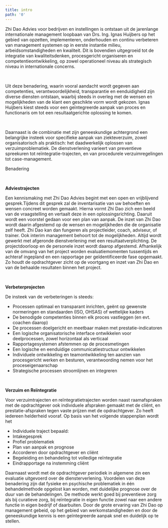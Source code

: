 ```yaml
---
title: intro
path: '0'
---
```


Zhi Dao Advies voor bedrijven en instellingen is ontstaan uit de jarenlange internationale management loopbaan van Drs. Ing. Ignas Huijbers op het gebied van opzetten, implementeren, onderhouden en continu verbeteren van management systemen op in eerste instantie milieu, arbeidsomstandigheden en kwaliteit. Dit is bovendien uitgegroeid tot de integratie van kwaliteitsdenken, procesgericht organiseren en competentieontwikkeling, op zowel operationeel niveau als strategisch niveau in internationale concerns.

&nbsp;

Uit deze benadering, waarin vooral aandacht wordt gegeven aan competenties, verantwoordelijkheid, transparantie en eenduidigheid zijn diverse diensten ontstaan, waarbij steeds in overleg met de wensen en mogelijkheden van de klant een geschikte vorm wordt gekozen. Ignas Huijbers kiest steeds voor een geïntegreerde aanpak van proces en functionaris om tot een resultaatgerichte oplossing te komen.

&nbsp;

Daarnaast is de combinatie met zijn geneeskundige achtergrond een belangrijke insteek voor specifieke aanpak van ziekteverzuim, zowel organisatorisch als praktisch: het daadwerkelijk oplossen van verzuimproblematiek. De dienstverlening varieert van preventieve spreekuren tot reïntegratie-trajecten, en van procedurele verzuimregelingen tot case-management.

Benadering

&nbsp;

**Adviestrajecten**

Een kennismaking met Zhi Dao Advies begint met een open en vrijblijvend gesprek.Tijdens dit gesprek zal de inventarisatie van uw behoeften en wensen concreet worden gemaakt. Hierna vormt Zhi Dao zich een beeld van de vraagstelling en vertaalt deze in een oplossingsrichting. Daaruit wordt een voorstel gedaan voor een plan van aanpak. De inzet van Zhi Dao wordt daarin afgestemd op de wensen en mogelijkheden die de organisatie zelf heeft. Zhi Dao kan dan fungeren als projectleider, coach, adviseur, of trainer. Ook interim management behoort tot de mogelijkheden. Altijd wordt gewerkt met afgeronde dienstverlening met een resultaatverplichting. De projectdoorloop en de personele inzet wordt daarop afgestemd.
Afhankelijk van de omvang van het project worden evaluatiemomenten tussentijds en achteraf ingepland en een rapportage per geïdentificeerde fase opgemaakt. Zo houdt de opdrachtgever zicht op de voortgang en inzet van Zhi Dao en van de behaalde resultaten binnen het project.

&nbsp;

**Verbeterprojecten**

De insteek van de verbeteringen is steeds:
 * Processen optimaal en transparant inrichten, geënt op gewenste normeringen en standaarden (ISO, OHSAS) of wettelijke kaders 
 * De benodigde competenties binnen elk proces vastleggen (en evt. coachen daarop) 
 * De processen doelgericht en meetbaar maken met prestatie-indicatoren 
 * Een logische organisatorische interface ontwikkelen voor deelprocessen, zowel horizontaal als verticaal 
 * Rapportagesystemen afstemmen op de procesmetingen 
 * Een logische en eenduidige communicatiestructuur ontwikkelen 
 * Individuele ontwikkeling en teamontwikkeling ten aanzien van procesgericht werken en besturen, verantwoording nemen voor het proceseigenaarschap 
 * Strategische processen stroomlijnen en integreren

&nbsp;

**Verzuim en Reïntegratie**

Voor verzuimtrajecten en reïntegratietrajecten worden naast raamafspraken met de opdrachtgever ook individuele afspraken gemaakt met de cliënt, en prestatie-afspraken tegen vaste prijzen met de opdrachtgever. Zo heeft iedereen helderheid vooraf. Op basis van het volgende stappenplan wordt het 
 * Individuele traject bepaald:
 * Intakegesprek 
 * Profiel problematiek 
 * Plan van aanpak en prognose 
 * Accorderen door opdrachtgever en cliënt 
 * Begeleiding en behandeling tot volledige reïntegratie 
 * Eindrapportage na instemming cliënt

Daarnaast wordt met de opdrachtgever periodiek in algemene zin een evaluatie uitgevoerd over de diensterverlening.
Voordelen van deze benadering zijn dat fysieke en psychische problematiek in één behandelmethode opgelost kan worden, met duidelijke prognose over de duur van de behandelingen. De methode werkt goed bij preventieve zorg als bij curatieve zorg, bij reïntegratie in eigen functie zowel naar een andere functie in eigen bedrijf of daarbuiten. 
Door de grote ervaring van Zhi Dao op management gebeid, op het gebied van werkomstandigheden en door de geneeskundige kennis is een geïntegreerde aanpak snel en duidelijk op te stellen.